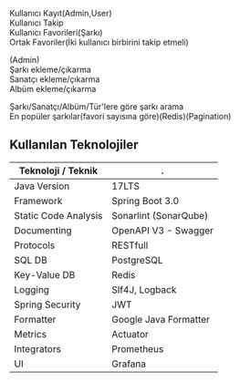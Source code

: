 
Kullanıcı Kayıt(Admin,User) <br>
Kullanıcı Takip <br>
Kullanıcı Favorileri(Şarkı) <br>
Ortak Favoriler(İki kullanıcı birbirini takip etmeli) <br>

(Admin) <br>
Şarkı ekleme/çıkarma <br>
Sanatçı ekleme/çıkarma <br>
Albüm ekleme/çıkarma <br>


Şarkı/Sanatçı/Albüm/Tür'lere göre şarkı arama <br>
En popüler şarkılar(favori sayısına göre)(Redis)(Pagination) <br>

## Kullanılan Teknolojiler

| Teknoloji / Teknik                      | .                                               |
| ----------------- | ------------------------------------------------------------------ |
| Java Version | 17LTS  |
| Framework | Spring Boot 3.0 |
| Static Code Analysis | Sonarlint (SonarQube) |
| Documenting | OpenAPI V3 - Swagger |
| Protocols | RESTfull |
| SQL DB | PostgreSQL |
| Key-Value DB | Redis |
| Logging | Slf4J, Logback |
| Spring Security | JWT |
| Formatter | Google Java Formatter |
| Metrics | Actuator |
| Integrators | Prometheus |
| UI | Grafana |
